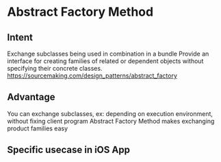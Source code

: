 # Abstract Factory Method

## Intent
Exchange subclasses being used in combination in a bundle
Provide an interface for creating families of related or dependent objects without specifying their concrete classes.
https://sourcemaking.com/design_patterns/abstract_factory

## Advantage
You can exchange subclasses, ex: depending on execution environment, without fixing client program
Abstract Factory Method makes exchanging product families easy

## Specific usecase in iOS App
